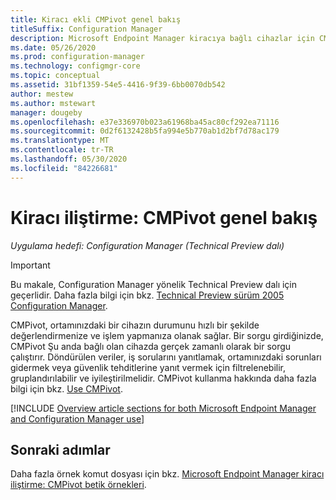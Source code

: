 ```yaml
---
title: Kiracı ekli CMPivot genel bakış
titleSuffix: Configuration Manager
description: Microsoft Endpoint Manager kiracıya bağlı cihazlar için CMPivot genel bakış.
ms.date: 05/26/2020
ms.prod: configuration-manager
ms.technology: configmgr-core
ms.topic: conceptual
ms.assetid: 31bf1359-54e5-4416-9f39-6bb0070db542
author: mestew
ms.author: mstewart
manager: dougeby
ms.openlocfilehash: e37e336970b023a61968ba45ac80cf292ea71116
ms.sourcegitcommit: 0d2f6132428b5fa994e5b770ab1d2bf7d78ac179
ms.translationtype: MT
ms.contentlocale: tr-TR
ms.lasthandoff: 05/30/2020
ms.locfileid: "84226681"
---
```

# <a name="tenant-attach-cmpivot-overview"></a>Kiracı iliştirme: CMPivot genel bakış

*Uygulama hedefi: Configuration Manager (Technical Preview dalı)*

> [!Important]
> Bu makale, Configuration Manager yönelik Technical Preview dalı için geçerlidir. Daha fazla bilgi için bkz. [Technical Preview sürüm 2005 Configuration Manager](../core/get-started/2020/technical-preview-2005.md#bkmk_cmpivot).

CMPivot, ortamınızdaki bir cihazın durumunu hızlı bir şekilde değerlendirmenize ve işlem yapmanıza olanak sağlar. Bir sorgu girdiğinizde, CMPivot Şu anda bağlı olan cihazda gerçek zamanlı olarak bir sorgu çalıştırır. Döndürülen veriler, iş sorularını yanıtlamak, ortamınızdaki sorunları gidermek veya güvenlik tehditlerine yanıt vermek için filtrelenebilir, gruplandırılabilir ve iyileştirilmelidir. CMPivot kullanma hakkında daha fazla bilgi için bkz. [Use CMPivot](../core/servers/manage/cmpivot.md).

[!INCLUDE [Overview article sections for both Microsoft Endpoint Manager and Configuration Manager use](../core/servers/manage/includes/cmpivot-overview-shared.md)]

## <a name="next-steps"></a>Sonraki adımlar

Daha fazla örnek komut dosyası için bkz. [Microsoft Endpoint Manager kiracı iliştirme: CMPivot betik örnekleri](cmpivot-samples-attached.md).
